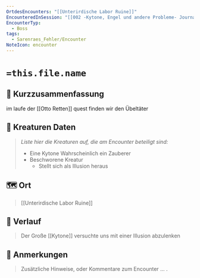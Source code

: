```yaml
---
OrtdesEncounters: "[[Unterirdische Labor Ruine]]"
EncounteredInSession: "[[002 -Kytone, Engel und andere Probleme- Journal]]"
EncounterTyp:
  - Boss
tags:
  - Sarenraes_Fehler/Encounter
NoteIcon: encounter
---
```

# `=this.file.name`
## 📝 Kurzzusammenfassung
im laufe der [[Otto Retten]] quest finden wir den Übeltäter

## 🐾 Kreaturen Daten
> *Liste hier die Kreaturen auf, die am Encounter beteiligt sind:* 
> - Eine Kytone Wahrscheinlich ein Zauberer
> - Beschworene Kreatur
> 	- Stellt sich als Illusion heraus
>

## 🗺️ Ort
> [[Unterirdische Labor Ruine]]
> 

## 📖 Verlauf
> Der Große [[Kytone]] versuchte uns mit einer IIlusion abzulenken

## 📌 Anmerkungen
> Zusätzliche Hinweise, oder Kommentare zum Encounter
> ... .


